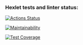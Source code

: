 ### Hexlet tests and linter status:

[![Actions Status](https://github.com/JohnKonor3106/fullstack-javascript-project-4/actions/workflows/hexlet-check.yml/badge.svg)](https://github.com/JohnKonor3106/fullstack-javascript-project-4/actions)

[![Maintainability](https://api.codeclimate.com/v1/badges/6f62a319bc62cb24336f/maintainability)](https://codeclimate.com/github/JohnKonor3106/fullstack-javascript-project-4/maintainability)

[![Test Coverage](https://api.codeclimate.com/v1/badges/6f62a319bc62cb24336f/test_coverage)](https://codeclimate.com/github/JohnKonor3106/fullstack-javascript-project-4/test_coverage)
